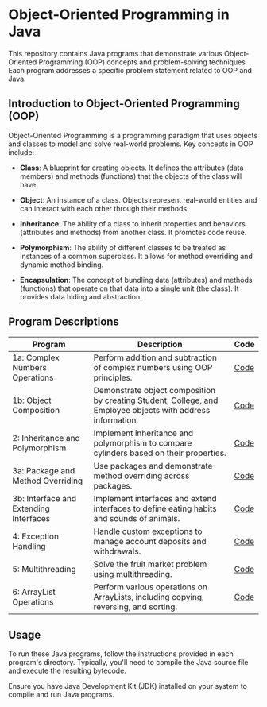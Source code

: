 # Object-Oriented Programming in Java

This repository contains Java programs that demonstrate various Object-Oriented Programming (OOP) concepts and problem-solving techniques. Each program addresses a specific problem statement related to OOP and Java.

## Introduction to Object-Oriented Programming (OOP)

Object-Oriented Programming is a programming paradigm that uses objects and classes to model and solve real-world problems. Key concepts in OOP include:

- **Class**: A blueprint for creating objects. It defines the attributes (data members) and methods (functions) that the objects of the class will have.

- **Object**: An instance of a class. Objects represent real-world entities and can interact with each other through their methods.

- **Inheritance**: The ability of a class to inherit properties and behaviors (attributes and methods) from another class. It promotes code reuse.

- **Polymorphism**: The ability of different classes to be treated as instances of a common superclass. It allows for method overriding and dynamic method binding.

- **Encapsulation**: The concept of bundling data (attributes) and methods (functions) that operate on that data into a single unit (the class). It provides data hiding and abstraction.

## Program Descriptions

| Program | Description | Code |
|---------|-------------|------|
| 1a: Complex Numbers Operations | Perform addition and subtraction of complex numbers using OOP principles. | [Code](1a/Main.java) |
| 1b: Object Composition | Demonstrate object composition by creating Student, College, and Employee objects with address information. | [Code](1b/Main.java) |
| 2: Inheritance and Polymorphism | Implement inheritance and polymorphism to compare cylinders based on their properties. | [Code](2/Main.java) |
| 3a: Package and Method Overriding | Use packages and demonstrate method overriding across packages. | [Code](3a) |
| 3b: Interface and Extending Interfaces | Implement interfaces and extend interfaces to define eating habits and sounds of animals. | [Code](3b/Main.java) |
| 4: Exception Handling | Handle custom exceptions to manage account deposits and withdrawals. | [Code](4/Main.java) |
| 5: Multithreading | Solve the fruit market problem using multithreading. | [Code](5/Main.java) |
| 6: ArrayList Operations | Perform various operations on ArrayLists, including copying, reversing, and sorting. | [Code](6/Main.java) |

## Usage

To run these Java programs, follow the instructions provided in each program's directory. Typically, you'll need to compile the Java source file and execute the resulting bytecode.

Ensure you have Java Development Kit (JDK) installed on your system to compile and run Java programs.
